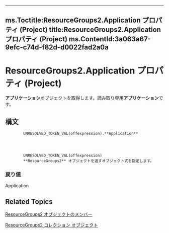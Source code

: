 

---
ms.Toctitle:ResourceGroups2.Application プロパティ (Project)
title:ResourceGroups2.Application プロパティ (Project)
ms.ContentId:3a063a67-9efc-c74d-f82d-d0022fad2a0a
---
# ResourceGroups2.Application プロパティ (Project)




**アプリケーション**オブジェクトを取得します。読み取り専用**アプリケーション**です。

## 構文

            UNRESOLVED_TOKEN_VAL(offexpression).**Application**




            UNRESOLVED_TOKEN_VAL(offexpression)
            **ResourceGroups2** オブジェクトを返すオブジェクト式を指定します。

### 戻り値
Application





## Related Topics

[ResourceGroups2 オブジェクトのメンバー](4879dc19-4fc4-1975-9f92-515a312661b4.md)

[ResourceGroups2 コレクション オブジェクト](b1328c39-42bc-4e9b-e268-1f308cd7ebb1.md)




